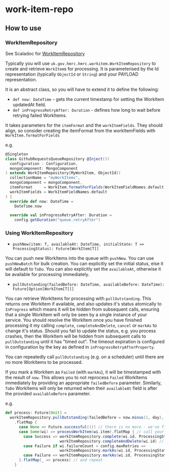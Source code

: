 # work-item-repo

## How to use

### WorkItemRepository

See Scaladoc for [WorkItemRepository](../master/src/main/scala/uk/gov/hmrc/workitem/WorkItemRepository.scala)

Typically you will use `uk.gov.hmrc.hmrc.workitem.WorkItemRepository` to create and retrieve `WorkItem`s for processing.
It is parameterised by the Id representation (typically `ObjectId` or `String`) and your PAYLOAD representation.

It is an abstract class, so you will have to extend it to define the following:

* `def now: DateTime` - gets the current timestamp for setting the WorkItem updatedAt field.
* `def inProgressRetryAfter: Duration` - defines how long to wait before retrying failed WorkItems.

It takes parameters for the `itemFormat` and the `workItemFields`. They should align, so consider creating the itemFormat from the workItemFields with `WorkItem.formatForFields`


e.g.

```scala
@Singleton
class GithubRequestsQueueRepository @Inject()(
  configuration : Configuration,
  mongoComponent: MongoComponent
) extends WorkItemRepository[MyWorkItem, ObjectId](
  collectionName = "myWorkItems",
  mongoComponent = mongoComponent,
  itemFormat     = WorkItem.formatForFields(WorkItemFieldNames.default),
  workItemFields = WorkItemFieldNames.default
) {
  override def now: DateTime =
    DateTime.now

  override val inProgressRetryAfter: Duration =
    config.getDuration("queue.retryAfter")

```

### Using WorkItemRepository

- `pushNew(item: T, availableAt: DateTime, initialState: T => ProcessingStatus): Future[WorkItem[T]]`

You can push new WorkItems into the queue with `pushNew`. You can use `pushNewBatch` for bulk creation. You can explicitly set the initial status, else it will default to `ToDo`. You can also explicitly set the `availableAt`, otherwise it be available for processing immediately.

- `pullOutstanding(failedBefore: DateTime, availableBefore: DateTime): Future[Option[WorkItem[T]]]`

You can retrieve WorkItems for processing with `pullOutstanding`. This returns one WorkItem if available, and also updates it's status atomically to `InProgress` which means it will be hidden from subsequent calls, ensuring that a single WorkItem will only be seen by a single instance of your service.
You should resolve the WorkItem once you have finished processing it my calling `complete`, `completeAndDelete`, `cancel` or `markAs` to change it's status.
Should you fail to update the status, e.g. you process crashes, then the WorkItem will be hidden from subsequent calls to `pullOutstanding` until it has "timed out". The timeout expiration is configured in configuration by the key as defined in `inProgressRetryAfterProperty`.

You can repeatedly call `pullOutstanding` (e.g. on a scheduler) until there are no more WorkItems to be processed.

If you mark a WorkItem as `Failed` (with `markAs`), it will be timestamped with the result of `now`. This allows you to not reprocess `Failed` WorkItems immediately by providing an appropriate `failedBefore` parameter.
Similarly, `ToDo` WorkItems will only be returned when their `availableAt` field is after the provided `availableBefore` parameter.

e.g.
```scala
def process: Future[Unit] =
  workItemRepository.pullOutstanding(failedBefore = now.minus(1, day), availableBefore = now) // grab the next WorkItem
    .flatMap {
      case None => Future.successful(()) // there is no more - we've finished
      case Some(wi) => processWorkItem(wi.item).flatMap { // call your function to process a WorkItem
        case Success => workItemRepository.complete(wi.id, ProcessingStatus.Succeeded) // mark as completed
                        workItemRepository.completeAndDelete(wi.id) // alternatively, remove from mongo
        case Failure if wi.failureCount < config.maxRetries =>
                        workItemRepository.markAs(wi.id, ProcessingStatus.Failed) // mark as failed - it will be reprocessed after a duration specified by `inProgressRetryAfterProperty`
        case Failure => workItemRepository.markAs(wi.id, ProcessingStatus.PermanentlyFailed) // you can also mark as any other status defined by `ProcessingStatus`
      }.flatMap(_ => process) // and repeat
    }
```
